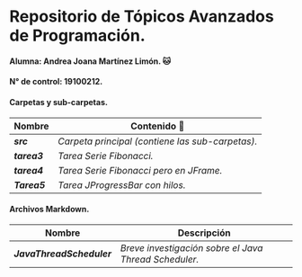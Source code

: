 # Repositorio de Tópicos Avanzados de Programación.
#### Alumna: Andrea Joana Martínez Limón. :cat:
#### N° de control: 19100212.

#### Carpetas y sub-carpetas.
| Nombre | Contenido :scroll: |
| ------- | --------- |
|   **_src_**  |  _Carpeta principal (contiene las sub-carpetas)._ |
| **_tarea3_** |  _Tarea Serie Fibonacci._ |
| **_tarea4_** |  _Tarea Serie Fibonacci pero en JFrame._ |
| **_Tarea5_** |  _Tarea JProgressBar con hilos._ |

#### Archivos Markdown.
| Nombre | Descripción |
| ------- | --------- |
|**_JavaThreadScheduler_**| _Breve investigación sobre el Java Thread Scheduler._ |